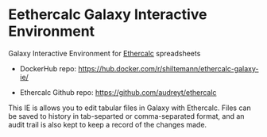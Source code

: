 # Eethercalc Galaxy Interactive Environment

Galaxy Interactive Environment for [Ethercalc](https://ethercalc.net/) spreadsheets

- DockerHub repo: https://hub.docker.com/r/shiltemann/ethercalc-galaxy-ie/

- Ethercalc Github repo: https://github.com/audreyt/ethercalc

This IE is allows you to edit tabular files in Galaxy with Ethercalc.
Files can be saved to history in tab-separted or comma-separated format, and
an audit trail is also kept to keep a record of the changes made.
